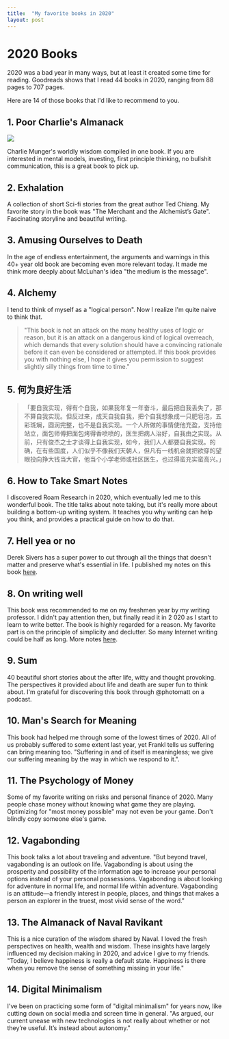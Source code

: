 ```yaml
---
title:  "My favorite books in 2020"
layout: post
---
```

# 2020 Books
2020 was a bad year in many ways, but at least it created some time for reading. Goodreads shows that I read 44 books in 2020, ranging from 88 pages to 707 pages.

Here are 14 of those books that I'd like to recommend to you.


## 1. Poor Charlie's Almanack

<a href="https://www.amazon.com/Poor-Charlies-Almanack-Charles-Expanded/dp/1578645018/ref=as_li_ss_il?dchild=1&keywords=poor+Charlie%27s+almanack&qid=1610602521&sr=8-1&linkCode=li2&tag=skyland01-20&linkId=ac6bf7339ae7b6a14d2deccf5ea7e35b&language=en_US" target="_blank"><img border="0" src="//ws-na.amazon-adsystem.com/widgets/q?_encoding=UTF8&ASIN=1578645018&Format=_SL160_&ID=AsinImage&MarketPlace=US&ServiceVersion=20070822&WS=1&tag=skyland01-20&language=en_US" ></a><img src="https://ir-na.amazon-adsystem.com/e/ir?t=skyland01-20&language=en_US&l=li2&o=1&a=1578645018" width="1" height="1" border="0" alt="" style="border:none !important; margin:0px !important;" />

Charlie Munger's worldly wisdom compiled in one book. If you are interested in mental models, investing, first principle thinking, no bullshit communication, this is a great book to pick up.

## 2. Exhalation

A collection of short Sci-fi stories from the great author Ted Chiang. My favorite story in the book was "The Merchant and the Alchemist’s Gate". Fascinating storyline and beautiful writing.

## 3. Amusing Ourselves to Death

In the age of endless entertainment, the arguments and warnings in this 40+ year old book are becoming even more relevant today. It made me think more deeply about McLuhan's idea "the medium is the message".

## 4. Alchemy
I tend to think of myself as a "logical person". Now I realize I'm quite naive to think that. 

> "This book is not an attack on the many healthy uses of logic or reason, but it is an attack on a dangerous kind of logical overreach, which demands that every solution should have a convincing rationale before it can even be considered or attempted. If this book provides you with nothing else, I hope it gives you permission to suggest slightly silly things from time to time."

## 5. 何为良好生活
> 「要自我实现，得有个自我，如果我年复一年奋斗，最后把自我丢失了，那不算自我实现。但反过来，成天自我自我，把个自我想象成一只肥皂泡，五彩斑斓，圆润完整，也不是自我实现。一个人所做的事情使他充盈，支持他站立，面包师傅把面包烤得香喷喷的，医生把病人治好，自我由之实现。从前，只有俊杰之士才谈得上自我实现，如今，我们人人都要自我实现。的确，在有些国度，人们似乎不像我们天朝人，但凡有一线机会就把欲穿的望眼投向挣大钱当大官，他当个小学老师或社区医生，也过得蛮充实蛮高兴。」

## 6. How to Take Smart Notes
I discovered Roam Research in 2020, which eventually led me to this wonderful book. The title talks about note taking, but it's really more about building a bottom-up writing system. It teaches you why writing can help you think, and provides a practical guide on how to do that.

## 7. Hell yea or no
Derek Sivers has a super power to cut through all the things that doesn't matter and preserve what's essential in life. I published my notes on this book [here](https://www.tianskylan.com/hell-yeah-or-no-book-notes).

## 8. On writing well
This book was recommended to me on my freshmen year by my writing professor. I didn't pay attention then, but finally read it in 2 020 as I start to learn to write better. The book is highly regarded for a reason. My favorite part is on the principle of simplicity and declutter. So many Internet writing could be half as long. More notes [here](https://www.tianskylan.com/on-writing-well-book-notes).

## 9. Sum
40 beautiful short stories about the after life, witty and thought provoking. The perspectives it provided about life and death are super fun to think about.  I'm grateful for discovering this book through @photomatt on a podcast.

## 10. Man's Search for Meaning
This book had helped me through some of the lowest times of 2020. All of us probably suffered to some extent last year, yet Frankl tells us suffering can bring meaning too. "Suffering in and of itself is meaningless; we give our suffering meaning by the way in which we respond to it.".

## 11. The Psychology of Money
Some of my favorite writing on risks and personal finance of 2020. Many people chase money without knowing what game they are playing. Optimizing for "most money possible" may not even be your game. Don't blindly copy someone else's game.

## 12. Vagabonding
This book talks a lot about traveling and adventure. "But beyond travel, vagabonding is an outlook on life. Vagabonding is about using the prosperity and possibility of the information age to increase your personal options instead of your personal possessions. Vagabonding is about looking for adventure in normal life, and normal life within adventure. Vagabonding is an attitude—a friendly interest in people, places, and things that makes a person an explorer in the truest, most vivid sense of the word."

## 13. The Almanack of Naval Ravikant
This is a nice curation of the wisdom shared by Naval. I loved the fresh perspectives on health, wealth and wisdom. These insights have largely influenced my decision making in 2020, and advice I give to my friends. "Today, I believe happiness is really a default state. Happiness is there when you remove the sense of something missing in your life."

## 14. Digital Minimalism
I've been on practicing some form of "digital minimalism" for years now, like cutting down on social media and screen time in general. "As argued, our current unease with new technologies is not really about whether or not they’re useful. It’s instead about autonomy."
